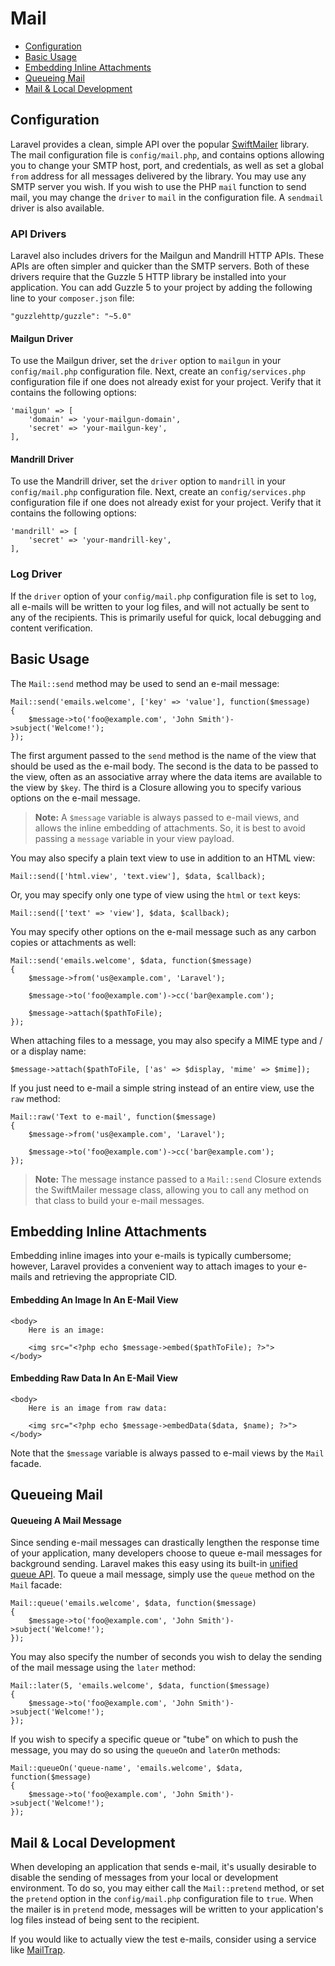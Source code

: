 # Mail

- [Configuration](#configuration)
- [Basic Usage](#basic-usage)
- [Embedding Inline Attachments](#embedding-inline-attachments)
- [Queueing Mail](#queueing-mail)
- [Mail & Local Development](#mail-and-local-development)

<a name="configuration"></a>
## Configuration

Laravel provides a clean, simple API over the popular [SwiftMailer](http://swiftmailer.org) library. The mail configuration file is `config/mail.php`, and contains options allowing you to change your SMTP host, port, and credentials, as well as set a global `from` address for all messages delivered by the library. You may use any SMTP server you wish. If you wish to use the PHP `mail` function to send mail, you may change the `driver` to `mail` in the configuration file. A `sendmail` driver is also available.

### API Drivers

Laravel also includes drivers for the Mailgun and Mandrill HTTP APIs. These APIs are often simpler and quicker than the SMTP servers. Both of these drivers require that the Guzzle 5 HTTP library be installed into your application. You can add Guzzle 5 to your project by adding the following line to your `composer.json` file:

	"guzzlehttp/guzzle": "~5.0"

#### Mailgun Driver

To use the Mailgun driver, set the `driver` option to `mailgun` in your `config/mail.php` configuration file. Next, create an `config/services.php` configuration file if one does not already exist for your project. Verify that it contains the following options:

	'mailgun' => [
		'domain' => 'your-mailgun-domain',
		'secret' => 'your-mailgun-key',
	],

#### Mandrill Driver

To use the Mandrill driver, set the `driver` option to `mandrill` in your `config/mail.php` configuration file. Next, create an `config/services.php` configuration file if one does not already exist for your project. Verify that it contains the following options:

	'mandrill' => [
		'secret' => 'your-mandrill-key',
	],

### Log Driver

If the `driver` option of your `config/mail.php` configuration file is set to `log`, all e-mails will be written to your log files, and will not actually be sent to any of the recipients. This is primarily useful for quick, local debugging and content verification.

<a name="basic-usage"></a>
## Basic Usage

The `Mail::send` method may be used to send an e-mail message:

	Mail::send('emails.welcome', ['key' => 'value'], function($message)
	{
		$message->to('foo@example.com', 'John Smith')->subject('Welcome!');
	});

The first argument passed to the `send` method is the name of the view that should be used as the e-mail body. The second is the data to be passed to the view, often as an associative array where the data items are available to the view by `$key`. The third is a Closure allowing you to specify various options on the e-mail message.

> **Note:** A `$message` variable is always passed to e-mail views, and allows the inline embedding of attachments. So, it is best to avoid passing a `message` variable in your view payload.

You may also specify a plain text view to use in addition to an HTML view:

	Mail::send(['html.view', 'text.view'], $data, $callback);

Or, you may specify only one type of view using the `html` or `text` keys:

	Mail::send(['text' => 'view'], $data, $callback);

You may specify other options on the e-mail message such as any carbon copies or attachments as well:

	Mail::send('emails.welcome', $data, function($message)
	{
		$message->from('us@example.com', 'Laravel');

		$message->to('foo@example.com')->cc('bar@example.com');

		$message->attach($pathToFile);
	});

When attaching files to a message, you may also specify a MIME type and / or a display name:

	$message->attach($pathToFile, ['as' => $display, 'mime' => $mime]);

If you just need to e-mail a simple string instead of an entire view, use the `raw` method:

	Mail::raw('Text to e-mail', function($message)
	{
		$message->from('us@example.com', 'Laravel');

		$message->to('foo@example.com')->cc('bar@example.com');
	});

> **Note:** The message instance passed to a `Mail::send` Closure extends the SwiftMailer message class, allowing you to call any method on that class to build your e-mail messages.

<a name="embedding-inline-attachments"></a>
## Embedding Inline Attachments

Embedding inline images into your e-mails is typically cumbersome; however, Laravel provides a convenient way to attach images to your e-mails and retrieving the appropriate CID.

#### Embedding An Image In An E-Mail View

	<body>
		Here is an image:

		<img src="<?php echo $message->embed($pathToFile); ?>">
	</body>

#### Embedding Raw Data In An E-Mail View

	<body>
		Here is an image from raw data:

		<img src="<?php echo $message->embedData($data, $name); ?>">
	</body>

Note that the `$message` variable is always passed to e-mail views by the `Mail` facade.

<a name="queueing-mail"></a>
## Queueing Mail

#### Queueing A Mail Message

Since sending e-mail messages can drastically lengthen the response time of your application, many developers choose to queue e-mail messages for background sending. Laravel makes this easy using its built-in [unified queue API](/docs/5.0/queues). To queue a mail message, simply use the `queue` method on the `Mail` facade:

	Mail::queue('emails.welcome', $data, function($message)
	{
		$message->to('foo@example.com', 'John Smith')->subject('Welcome!');
	});

You may also specify the number of seconds you wish to delay the sending of the mail message using the `later` method:

	Mail::later(5, 'emails.welcome', $data, function($message)
	{
		$message->to('foo@example.com', 'John Smith')->subject('Welcome!');
	});

If you wish to specify a specific queue or "tube" on which to push the message, you may do so using the `queueOn` and `laterOn` methods:

	Mail::queueOn('queue-name', 'emails.welcome', $data, function($message)
	{
		$message->to('foo@example.com', 'John Smith')->subject('Welcome!');
	});

<a name="mail-and-local-development"></a>
## Mail & Local Development

When developing an application that sends e-mail, it's usually desirable to disable the sending of messages from your local or development environment. To do so, you may either call the `Mail::pretend` method, or set the `pretend` option in the `config/mail.php` configuration file to `true`. When the mailer is in `pretend` mode, messages will be written to your application's log files instead of being sent to the recipient.

If you would like to actually view the test e-mails, consider using a service like [MailTrap](https://mailtrap.io).
